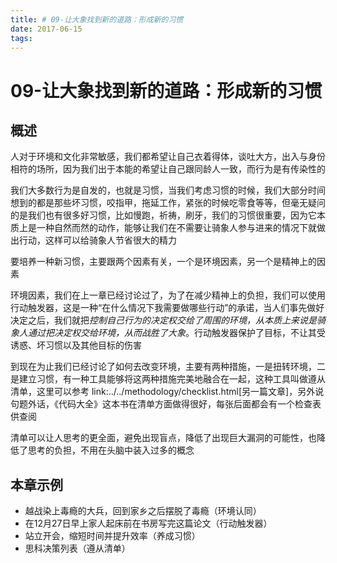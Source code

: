 ```yaml
---
title: # 09-让大象找到新的道路：形成新的习惯
date: 2017-06-15
tags:
---
```


# 09-让大象找到新的道路：形成新的习惯


## 概述

人对于环境和文化非常敏感，我们都希望让自己衣着得体，谈吐大方，出入与身份相符的场所，因为我们出于本能的希望让自己跟同龄人一致，而行为是有传染性的

我们大多数行为是自发的，也就是习惯，当我们考虑习惯的时候，我们大部分时间想到的都是那些坏习惯，咬指甲，拖延工作，紧张的时候吃零食等等，但毫无疑问的是我们也有很多好习惯，比如慢跑，祈祷，刷牙，我们的习惯很重要，因为它本质上是一种自然而然的动作，能够让我们在不需要让骑象人参与进来的情况下就做出行动，这样可以给骑象人节省很大的精力

要培养一种新习惯，主要跟两个因素有关，一个是环境因素，另一个是精神上的因素

环境因素，我们在上一章已经讨论过了，为了在减少精神上的负担，我们可以使用行动触发器，这是一种“在什么情况下我需要做哪些行动”的承诺，当人们事先做好决定之后，我们就把*控制自己行为的决定权交给了周围的环境，从本质上来说是骑象人通过把决定权交给环境，从而战胜了大象*。行动触发器保护了目标，不让其受诱惑、坏习惯以及其他目标的伤害

到现在为止我们已经讨论了如何去改变环境，主要有两种措施，一是扭转环境，二是建立习惯，有一种工具能够将这两种措施完美地融合在一起，这种工具叫做遵从清单，这里可以参考 link:../../methodology/checklist.html[另一篇文章]，另外说句题外话，《代码大全》这本书在清单方面做得很好，每张后面都会有一个检查表供查阅

清单可以让人思考的更全面，避免出现盲点，降低了出现巨大漏洞的可能性，也降低了思考的负担，不用在头脑中装入过多的概念

## 本章示例

* 越战染上毒瘾的大兵，回到家乡之后摆脱了毒瘾（环境认同）
* 在12月27日早上家人起床前在书房写完这篇论文（行动触发器）
* 站立开会，缩短时间并提升效率（养成习惯）
* 思科决策列表（遵从清单）
